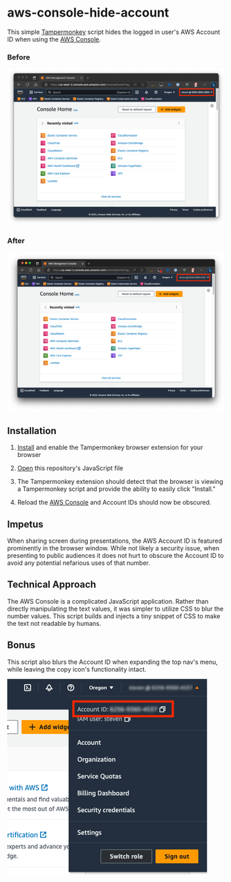 # aws-console-hide-account

This simple [Tampermonkey](https://www.tampermonkey.net/) script hides the logged in user's AWS Account ID when using the [AWS Console](https://aws.amazon.com/console/).

### Before

![before](./images/before.png)

### After

![before](./images/after.png)

## Installation

1. [Install](https://www.tampermonkey.net/faq.php#Q100) and enable the Tampermonkey browser extension for your browser

1. [Open](./AWSConsoleAccountIdObfuscator.user.js) this repository's JavaScript file

1. The Tampermonkey extension should detect that the browser is viewing a Tampermonkey script and provide the ability to easily click "Install."

1. Reload the [AWS Console](https://console.aws.amazon.com/) and Account IDs should now be obscured.

## Impetus

When sharing screen during presentations, the AWS Account ID is featured prominently in the browser window. While not likely a security issue, when presenting to public audiences it does not hurt to obscure the Account ID to avoid any potential nefarious uses of that number.

## Technical Approach

The AWS Console is a complicated JavaScript application. Rather than directly manipulating the text values, it was simpler to utilize CSS to blur the number values. This script builds and injects a tiny snippet of CSS to make the text not readable by humans.

## Bonus

This script also blurs the Account ID when expanding the top nav's menu, while leaving the copy icon's functionality intact.

![bonus](./images/bonus.png)
